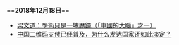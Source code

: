 ==**2018年12月18日**==

- [梁文道：學術只是一塊魔鏡（「中國的大腦」之一）](https://ms64mb.github.io/words/20181218-1%E6%A2%81%E6%96%87%E9%81%93)
- [中国二维码支付已经普及，为什么发达国家还如此淡定？](https://ms64mb.github.io/words/20181218-2%E6%97%A5%E6%9C%AC%E4%BA%8C%E7%BB%B4%E7%A0%81%E6%94%AF%E4%BB%98)

